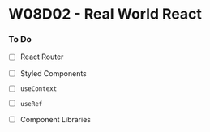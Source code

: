 # W08D02 - Real World React

### To Do
- [ ] React Router
- [ ] Styled Components
- [ ] `useContext`
- [ ] `useRef`
- [ ] Component Libraries





